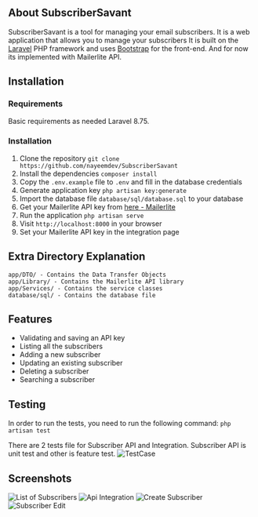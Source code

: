## About SubscriberSavant
SubscriberSavant is a tool for managing your email subscribers. It is a web application that allows you to manage your subscribers It is built on the [Laravel](http://laravel.com) PHP framework and uses [Bootstrap](http://getbootstrap.com) for the front-end. And for now its implemented with Mailerlite API.

## Installation
### Requirements
Basic requirements as needed Laravel 8.75.

### Installation
1. Clone the repository `git clone https://github.com/nayeemdev/SubscriberSavant`
2. Install the dependencies `composer install`
3. Copy the `.env.example` file to `.env` and fill in the database credentials
4. Generate application key `php artisan key:generate`
5. Import the database file `database/sql/database.sql` to your database
6. Get your Mailerlite API key from [here - Mailerlite](https://developers.mailerlite.com/)
7. Run the application `php artisan serve`
8. Visit `http://localhost:8000` in your browser
9. Set your Mailerlite API key in the integration page

## Extra Directory Explanation
```
app/DTO/ - Contains the Data Transfer Objects
app/Library/ - Contains the Mailerlite API library
app/Services/ - Contains the service classes
database/sql/ - Contains the database file
```
## Features
- Validating and saving an API key
- Listing all the subscribers
- Adding a new subscriber
- Updating an existing subscriber
- Deleting a subscriber
- Searching a subscriber

## Testing
In order to run the tests, you need to run the following command:
`php artisan test`

There are 2 tests file for Subscriber API and Integration. Subscriber API is unit test and other is feature test.
![TestCase](https://user-images.githubusercontent.com/40033062/229319968-e4c60d1f-8550-4b8b-8e52-ddbcdcfa2d3c.png)


## Screenshots
![List of Subscribers](https://user-images.githubusercontent.com/40033062/229320021-76c552cd-7fb3-4d64-a4bf-5e6a08f757f0.png)
![Api Integration](https://user-images.githubusercontent.com/40033062/229320012-3729edd2-4681-4de3-af0b-cfadbb2851fa.png)
![Create Subscriber](https://user-images.githubusercontent.com/40033062/229320008-7b7f8bd0-7da4-4e89-863e-06ad6148a884.png)
![Subscriber Edit](https://user-images.githubusercontent.com/40033062/229320017-a3e9ec20-345e-477c-b321-7ee18f57bb48.png)





